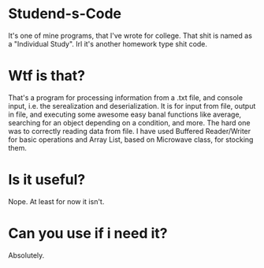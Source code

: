# Studend-s-Code
It's one of mine programs, that I've wrote for college. That shit is named as a "Individual Study". Irl it's another homework type shit code.

# Wtf is that?
That's a program for processing information from a .txt file, and console input, i.e. the serealization and deserialization.
It is for input from file, output in file, and executing some awesome easy banal functions like average, searching for an object depending on a condition, and more. 
The hard one was to correctly reading data from file. I have used Buffered Reader/Writer for basic operations and Array List, based on Microwave class, for stocking them.  

# Is it useful? 
Nope. At least for now it isn't. 

# Can you use if i need it?
Absolutely.
